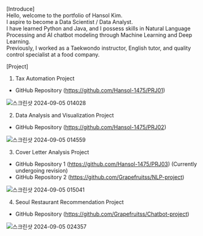[Introduce]   
Hello, welcome to the portfolio of Hansol Kim.   
I aspire to become a Data Scientist / Data Analyst.   
I have learned Python and Java, and I possess skills in Natural Language Processing and AI chatbot modeling through Machine Learning and Deep Learning.   
Previously, I worked as a Taekwondo instructor, English tutor, and quality control specialist at a food company.   

[Project]   
1. Tax Automation Project
 - GitHub Repository (https://github.com/Hansol-1475/PRJ01)

![스크린샷 2024-09-05 014028](https://github.com/user-attachments/assets/7d3ca08d-5f64-4387-995b-4ab79789c5ae)

2. Data Analysis and Visualization Project
 - GitHub Repository (https://github.com/Hansol-1475/PRJ02)

![스크린샷 2024-09-05 014559](https://github.com/user-attachments/assets/6ea3f41f-dac0-47e5-a3be-187ca0341f06)

3. Cover Letter Analysis Project
 - GitHub Repository 1 (https://github.com/Hansol-1475/PRJ03) (Currently undergoing revision)
 - GitHub Repository 2 (https://github.com/Grapefruitss/NLP-project)

![스크린샷 2024-09-05 015041](https://github.com/user-attachments/assets/30059a07-79f5-488a-9437-943c126795d2)

4. Seoul Restaurant Recommendation Project
 - GitHub Repository (https://github.com/Grapefruitss/Chatbot-project)

![스크린샷 2024-09-05 024357](https://github.com/user-attachments/assets/6d376a63-c94e-4eca-9ea9-e391e74a1b35)

